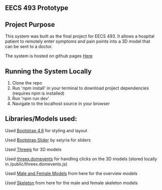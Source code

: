 EECS 493 Prototype
------------------

## Project Purpose

This system was built as the final project for EECS 493. It allows a hospital patient to remotely enter symptoms and pain points into a 3D model that can be sent to a doctor.

The system is hosted on github pages [Here](https://kyle-hansen719.github.io/493-low-fidelity-prototype/)

## Running the System Locally

1. Clone the repo
2. Run 'npm install' in your terminal to download project dependencies (requires npm is installed)
3. Run 'npm run dev'
4. Navigate to the localhost source in your browser

## Libraries/Models used:

Used [Bootstrap 4.6](https://getbootstrap.com/docs/4.6/getting-started/download/) for styling and layout

Used [Bootstrap Slider](https://github.com/seiyria/bootstrap-slider) by seiyria for sliders

Used [Threejs](https://threejs.org/) for 3D models

Used [threex.domevents](https://github.com/jeromeetienne/threex.domevents) for handling clicks on the 3D models (stored locally in /public/threex.domevents.js)

Used [Male and Female Models](https://www.cgtrader.com/free-3d-models/character/anatomy/realistic-white-male-and-female-low-poly) from here for the overview models

Used [Skeleton](https://www.cgtrader.com/free-3d-models/character/anatomy/esqueleto-mesh-skeleton-mesh-low-poly) from here for the male and female skeleton models
